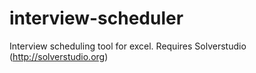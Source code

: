 interview-scheduler
===================

Interview scheduling tool for excel. Requires Solverstudio (http://solverstudio.org)
